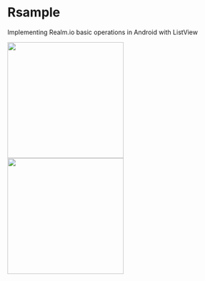 # Rsample

Implementing Realm.io basic operations in Android with ListView


<a href="#"><img src="https://tosinonikute.github.io/images/realm/image1.png" align="left" width="260" ></a>

<a href="#"><img src="https://tosinonikute.github.io/images/realm/image2.png" align="left" width="260" ></a>



